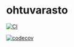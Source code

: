 # ohtuvarasto

[![CI](https://github.com/venla-v/ohtuvarasto/actions/workflows/main.yml/badge.svg)](https://github.com/venla-v/ohtuvarasto/actions/workflows/main.yml)

[![codecov](https://codecov.io/github/venla-v/ohtuvarasto/graph/badge.svg?token=A5MRAO3E6D)](https://codecov.io/github/venla-v/ohtuvarasto)
